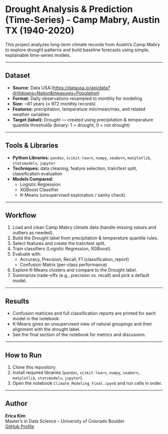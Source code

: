 # Drought Analysis & Prediction (Time-Series) - Camp Mabry, Austin TX (1940-2020)

This project analyzes long-term climate records from Austin’s Camp Mabry to explore drought patterns and build baseline forecasts using simple, explainable time-series models.

---

## Dataset

- **Source:** Data USA:(https://datausa.io/api/data?drilldowns=Nation&measures=Population)
- **Format:** Daily observations resampled to monthly for modeling
- **Size:** ~81 years (≈ 972 monthly records)
- **Features:** precipitation, temperature min/mean/max, and related weather variables
- **Target (label):** Drought — created using precipitation & temperature quantile thresholds (binary: 1 = drought, 0 = not drought)
  
---

## Tools & Libraries

- **Python Libraries:** `pandas`, `scikit-learn`, `numpy`, `seaborn`, `matplotlib`, `statsmodels`, `jupyter`
- **Techniques:** data cleaning, feature selection, train/test split, classification evaluation
- **Models Compared:**
  - Logistic Regression
  - XGBoost Classifier
  - K-Means (unsupervised exploration / sanity check)
    
---

## Workflow

1. Load and clean Camp Mabry climate data (handle missing values and outliers as needed).
2. Build the Drought label from precipitation & temperature quantile rules.
3. Select features and create the train/test split.
4. Train classifiers (Logistic Regression, XGBoost).
5. Evaluate with:
   - Accuracy, Precision, Recall, F1 (classification_report)
   - Confusion Matrix (per-class performance)
6. Explore K-Means clusters and compare to the Drought label.
7. Summarize trade-offs (e.g., precision vs. recall) and pick a default model.
---

## Results

- Confusion matrices and full classification reports are printed for each model in the notebook.
- K-Means gives an unsupervised view of natural groupings and their alignment with the drought label.
- See the final section of the notebook for metrics and discussion.
---

## How to Run

1. Clone this repository
2. Install required libraries (`pandas`, `scikit-learn`, `numpy`, `seaborn`, `matplotlib`, `statsmodels`, `jupyter`).
3. Open the notebook `Climate_Modeling_Final.ipynb` and run cells in order.


---

## Author

**Erica Kim**  
Master’s in Data Science – University of Colorado Boulder  
[GitHub Profile](https://github.com/kimerica)
